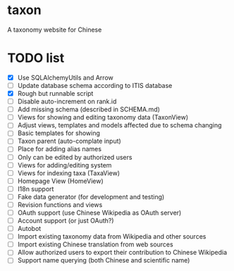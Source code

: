 # taxon
A taxonomy website for Chinese

# TODO list

- [x] Use SQLAlchemyUtils and Arrow
- [ ] Update database schema according to ITIS database
 - [x] Rough but runnable script
 - [ ] Disable auto-increment on rank.id
- [ ] Add missing schema (described in SCHEMA.md)
- [ ] Views for showing and editing taxonomy data (TaxonView)
 - [ ] Adjust views, templates and models affected due to schema changing
 - [ ] Basic templates for showing
 - [ ] Taxon parent (auto-complate input)
 - [ ] Place for adding alias names
 - [ ] Only can be edited by authorized users
- [ ] Views for adding/editing system
- [ ] Views for indexing taxa (TaxaView)
- [ ] Homepage View (HomeView)
- [ ] I18n support
- [ ] Fake data generator (for development and testing)
- [ ] Revision functions and views
- [ ] OAuth support (use Chinese Wikipedia as OAuth server)
- [ ] Account support (or just OAuth?)
- [ ] Autobot
 - [ ] Import existing taxonomy data from Wikipedia and other sources
 - [ ] Import existing Chinese translation from web sources
- [ ] Allow authorized users to export their contribution to Chinese Wikipedia
- [ ] Support name querying (both Chinese and scientific name)

